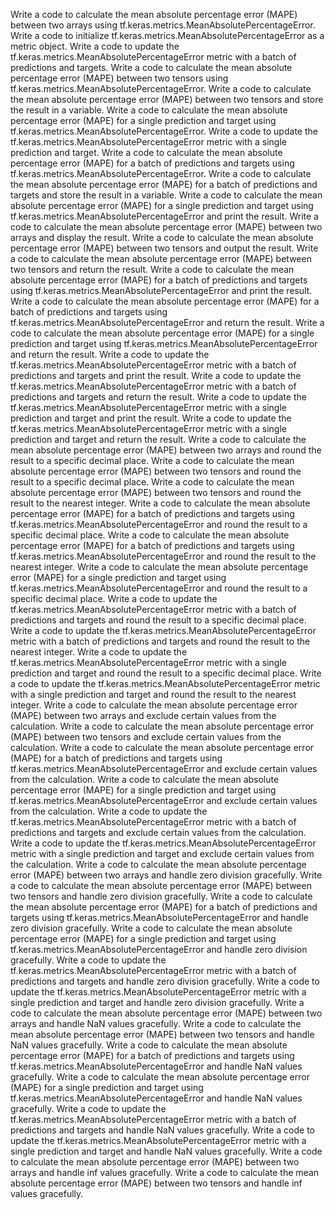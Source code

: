 Write a code to calculate the mean absolute percentage error (MAPE) between two arrays using tf.keras.metrics.MeanAbsolutePercentageError.
Write a code to initialize tf.keras.metrics.MeanAbsolutePercentageError as a metric object.
Write a code to update the tf.keras.metrics.MeanAbsolutePercentageError metric with a batch of predictions and targets.
Write a code to calculate the mean absolute percentage error (MAPE) between two tensors using tf.keras.metrics.MeanAbsolutePercentageError.
Write a code to calculate the mean absolute percentage error (MAPE) between two tensors and store the result in a variable.
Write a code to calculate the mean absolute percentage error (MAPE) for a single prediction and target using tf.keras.metrics.MeanAbsolutePercentageError.
Write a code to update the tf.keras.metrics.MeanAbsolutePercentageError metric with a single prediction and target.
Write a code to calculate the mean absolute percentage error (MAPE) for a batch of predictions and targets using tf.keras.metrics.MeanAbsolutePercentageError.
Write a code to calculate the mean absolute percentage error (MAPE) for a batch of predictions and targets and store the result in a variable.
Write a code to calculate the mean absolute percentage error (MAPE) for a single prediction and target using tf.keras.metrics.MeanAbsolutePercentageError and print the result.
Write a code to calculate the mean absolute percentage error (MAPE) between two arrays and display the result.
Write a code to calculate the mean absolute percentage error (MAPE) between two tensors and output the result.
Write a code to calculate the mean absolute percentage error (MAPE) between two tensors and return the result.
Write a code to calculate the mean absolute percentage error (MAPE) for a batch of predictions and targets using tf.keras.metrics.MeanAbsolutePercentageError and print the result.
Write a code to calculate the mean absolute percentage error (MAPE) for a batch of predictions and targets using tf.keras.metrics.MeanAbsolutePercentageError and return the result.
Write a code to calculate the mean absolute percentage error (MAPE) for a single prediction and target using tf.keras.metrics.MeanAbsolutePercentageError and return the result.
Write a code to update the tf.keras.metrics.MeanAbsolutePercentageError metric with a batch of predictions and targets and print the result.
Write a code to update the tf.keras.metrics.MeanAbsolutePercentageError metric with a batch of predictions and targets and return the result.
Write a code to update the tf.keras.metrics.MeanAbsolutePercentageError metric with a single prediction and target and print the result.
Write a code to update the tf.keras.metrics.MeanAbsolutePercentageError metric with a single prediction and target and return the result.
Write a code to calculate the mean absolute percentage error (MAPE) between two arrays and round the result to a specific decimal place.
Write a code to calculate the mean absolute percentage error (MAPE) between two tensors and round the result to a specific decimal place.
Write a code to calculate the mean absolute percentage error (MAPE) between two tensors and round the result to the nearest integer.
Write a code to calculate the mean absolute percentage error (MAPE) for a batch of predictions and targets using tf.keras.metrics.MeanAbsolutePercentageError and round the result to a specific decimal place.
Write a code to calculate the mean absolute percentage error (MAPE) for a batch of predictions and targets using tf.keras.metrics.MeanAbsolutePercentageError and round the result to the nearest integer.
Write a code to calculate the mean absolute percentage error (MAPE) for a single prediction and target using tf.keras.metrics.MeanAbsolutePercentageError and round the result to a specific decimal place.
Write a code to update the tf.keras.metrics.MeanAbsolutePercentageError metric with a batch of predictions and targets and round the result to a specific decimal place.
Write a code to update the tf.keras.metrics.MeanAbsolutePercentageError metric with a batch of predictions and targets and round the result to the nearest integer.
Write a code to update the tf.keras.metrics.MeanAbsolutePercentageError metric with a single prediction and target and round the result to a specific decimal place.
Write a code to update the tf.keras.metrics.MeanAbsolutePercentageError metric with a single prediction and target and round the result to the nearest integer.
Write a code to calculate the mean absolute percentage error (MAPE) between two arrays and exclude certain values from the calculation.
Write a code to calculate the mean absolute percentage error (MAPE) between two tensors and exclude certain values from the calculation.
Write a code to calculate the mean absolute percentage error (MAPE) for a batch of predictions and targets using tf.keras.metrics.MeanAbsolutePercentageError and exclude certain values from the calculation.
Write a code to calculate the mean absolute percentage error (MAPE) for a single prediction and target using tf.keras.metrics.MeanAbsolutePercentageError and exclude certain values from the calculation.
Write a code to update the tf.keras.metrics.MeanAbsolutePercentageError metric with a batch of predictions and targets and exclude certain values from the calculation.
Write a code to update the tf.keras.metrics.MeanAbsolutePercentageError metric with a single prediction and target and exclude certain values from the calculation.
Write a code to calculate the mean absolute percentage error (MAPE) between two arrays and handle zero division gracefully.
Write a code to calculate the mean absolute percentage error (MAPE) between two tensors and handle zero division gracefully.
Write a code to calculate the mean absolute percentage error (MAPE) for a batch of predictions and targets using tf.keras.metrics.MeanAbsolutePercentageError and handle zero division gracefully.
Write a code to calculate the mean absolute percentage error (MAPE) for a single prediction and target using tf.keras.metrics.MeanAbsolutePercentageError and handle zero division gracefully.
Write a code to update the tf.keras.metrics.MeanAbsolutePercentageError metric with a batch of predictions and targets and handle zero division gracefully.
Write a code to update the tf.keras.metrics.MeanAbsolutePercentageError metric with a single prediction and target and handle zero division gracefully.
Write a code to calculate the mean absolute percentage error (MAPE) between two arrays and handle NaN values gracefully.
Write a code to calculate the mean absolute percentage error (MAPE) between two tensors and handle NaN values gracefully.
Write a code to calculate the mean absolute percentage error (MAPE) for a batch of predictions and targets using tf.keras.metrics.MeanAbsolutePercentageError and handle NaN values gracefully.
Write a code to calculate the mean absolute percentage error (MAPE) for a single prediction and target using tf.keras.metrics.MeanAbsolutePercentageError and handle NaN values gracefully.
Write a code to update the tf.keras.metrics.MeanAbsolutePercentageError metric with a batch of predictions and targets and handle NaN values gracefully.
Write a code to update the tf.keras.metrics.MeanAbsolutePercentageError metric with a single prediction and target and handle NaN values gracefully.
Write a code to calculate the mean absolute percentage error (MAPE) between two arrays and handle inf values gracefully.
Write a code to calculate the mean absolute percentage error (MAPE) between two tensors and handle inf values gracefully.